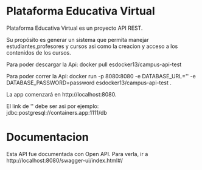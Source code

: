 # Plataforma Educativa Virtual

Plataforma Educativa Virtual es un proyecto API REST.

Su propósito es generar un sistema que permita manejar estudiantes,profesores y cursos asi como la creacion y acceso a los contenidos de los cursos.

Para poder descargar la Api:
docker pull esdocker13/campus-api-test

Para poder correr la Api:
docker run -p 8080:8080 -e DATABASE_URL='<database>' -e DATABASE_PASSWORD=password esdocker13/campus-api-test .

La app comenzará en http://localhost:8080.

El link de '<database>' debe ser asi por ejemplo:
jdbc:postgresql://containers.app:1111/db 


# Documentacion 

Esta API fue documentada con Open API. Para verla, ir a 
http://localhost:8080/swagger-ui/index.html#/